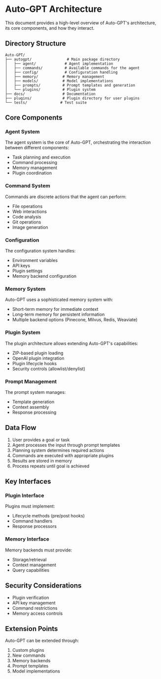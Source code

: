 # Auto-GPT Architecture

This document provides a high-level overview of Auto-GPT's architecture, its core components, and how they interact.

## Directory Structure

```
Auto-GPT/
├── autogpt/                # Main package directory
│   ├── agent/             # Agent implementation
│   ├── commands/          # Available commands for the agent
│   ├── config/            # Configuration handling
│   ├── memory/           # Memory management
│   ├── models/           # Model implementations
│   ├── prompts/          # Prompt templates and generation
│   └── plugins/          # Plugin system
├── docs/                 # Documentation
├── plugins/              # Plugin directory for user plugins
└── tests/               # Test suite
```

## Core Components

### Agent System
The agent system is the core of Auto-GPT, orchestrating the interaction between different components:
- Task planning and execution
- Command processing
- Memory management
- Plugin coordination

### Command System
Commands are discrete actions that the agent can perform:
- File operations
- Web interactions
- Code analysis
- Git operations
- Image generation

### Configuration
The configuration system handles:
- Environment variables
- API keys
- Plugin settings
- Memory backend configuration

### Memory System
Auto-GPT uses a sophisticated memory system with:
- Short-term memory for immediate context
- Long-term memory for persistent information
- Multiple backend options (Pinecone, Milvus, Redis, Weaviate)

### Plugin System
The plugin architecture allows extending Auto-GPT's capabilities:
- ZIP-based plugin loading
- OpenAI plugin integration
- Plugin lifecycle hooks
- Security controls (allowlist/denylist)

### Prompt Management
The prompt system manages:
- Template generation
- Context assembly
- Response processing

## Data Flow

1. User provides a goal or task
2. Agent processes the input through prompt templates
3. Planning system determines required actions
4. Commands are executed with appropriate plugins
5. Results are stored in memory
6. Process repeats until goal is achieved

## Key Interfaces

### Plugin Interface
Plugins must implement:
- Lifecycle methods (pre/post hooks)
- Command handlers
- Response processors

### Memory Interface
Memory backends must provide:
- Storage/retrieval
- Context management
- Query capabilities

## Security Considerations

- Plugin verification
- API key management
- Command restrictions
- Memory access controls

## Extension Points

Auto-GPT can be extended through:
1. Custom plugins
2. New commands
3. Memory backends
4. Prompt templates
5. Model implementations 